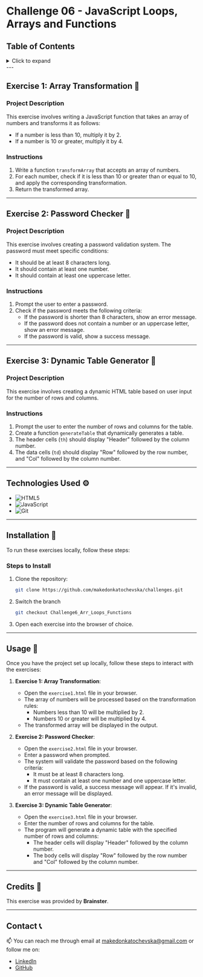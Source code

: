 # Challenge 06 - JavaScript Loops, Arrays and Functions

## Table of Contents

<details>
  <summary>Click to expand</summary>
  - 📜 Exercise 1: Array Transformation <br>
  - 🔑 Exercise 2: Password Checker <br>
  - 🔲 Exercise 3: Dynamic Table Generator <br>
  - ⚙️ Technologies Used <br>
  - 🔨 Installation <br>
  - 🚀 Usage <br>
  - 📝 Credits <br>
  - 📞 Contact <br>
</details>
---

## Exercise 1: Array Transformation 📜

### Project Description

This exercise involves writing a JavaScript function that takes an array of numbers and transforms it as follows:

- If a number is less than 10, multiply it by 2.
- If a number is 10 or greater, multiply it by 4.

### Instructions

1. Write a function `transformArray` that accepts an array of numbers.
2. For each number, check if it is less than 10 or greater than or equal to 10, and apply the corresponding transformation.
3. Return the transformed array.

---

## Exercise 2: Password Checker 🔑

### Project Description

This exercise involves creating a password validation system. The password must meet specific conditions:

- It should be at least 8 characters long.
- It should contain at least one number.
- It should contain at least one uppercase letter.

### Instructions

1. Prompt the user to enter a password.
2. Check if the password meets the following criteria:
   - If the password is shorter than 8 characters, show an error message.
   - If the password does not contain a number or an uppercase letter, show an error message.
   - If the password is valid, show a success message.

---

## Exercise 3: Dynamic Table Generator 🔲

### Project Description

This exercise involves creating a dynamic HTML table based on user input for the number of rows and columns.

### Instructions

1. Prompt the user to enter the number of rows and columns for the table.
2. Create a function `generateTable` that dynamically generates a table.
3. The header cells (`th`) should display "Header" followed by the column number.
4. The data cells (`td`) should display "Row" followed by the row number, and "Col" followed by the column number.

---

## Technologies Used ⚙️

- ![HTML5](https://img.shields.io/badge/HTML5-E34F26?style=flat-square&logo=html5&logoColor=white)
- ![JavaScript](https://img.shields.io/badge/JavaScript-F7DF1E?style=flat-square&logo=javascript&logoColor=black)
- ![Git](https://img.shields.io/badge/Git-F05032?style=flat-square&logo=git&logoColor=white)

---

## Installation 🔨

To run these exercises locally, follow these steps:

### Steps to Install

1. Clone the repository:
   ```bash
   git clone https://github.com/makedonkatochevska/challenges.git
   ```
2. Switch the branch
   ```bash
   git checkout Challenge6_Arr_Loops_Functions
   ```
3. Open each exercise into the browser of choice.

---

## Usage 🚀

Once you have the project set up locally, follow these steps to interact with the exercises:

1. **Exercise 1: Array Transformation**:

   - Open the `exercise1.html` file in your browser.
   - The array of numbers will be processed based on the transformation rules:
     - Numbers less than 10 will be multiplied by 2.
     - Numbers 10 or greater will be multiplied by 4.
   - The transformed array will be displayed in the output.

2. **Exercise 2: Password Checker**:

   - Open the `exercise2.html` file in your browser.
   - Enter a password when prompted.
   - The system will validate the password based on the following criteria:
     - It must be at least 8 characters long.
     - It must contain at least one number and one uppercase letter.
   - If the password is valid, a success message will appear. If it's invalid, an error message will be displayed.

3. **Exercise 3: Dynamic Table Generator**:
   - Open the `exercise3.html` file in your browser.
   - Enter the number of rows and columns for the table.
   - The program will generate a dynamic table with the specified number of rows and columns:
     - The header cells will display "Header" followed by the column number.
     - The body cells will display "Row" followed by the row number and "Col" followed by the column number.

---

## Credits 📝

This exercise was provided by **Brainster**.

---

## Contact 📞

📫 You can reach me through email at [makedonkatochevska@gmail.com](mailto:makedonkatochevska@gmail.com) or follow me on:

- [LinkedIn](https://www.linkedin.com/in/makedonka-tochevska)
- [GitHub](https://github.com/makedonkatochevska)
